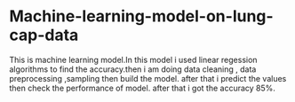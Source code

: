 # Machine-learning-model-on-lung-cap-data
This is machine learning model.In this model i used linear regession algorithms to find the accuracy.then i am doing data cleaning , data preprocessing ,sampling then build the model. after that i predict the values then check the performance of model. after that i got the accuracy 85%.
